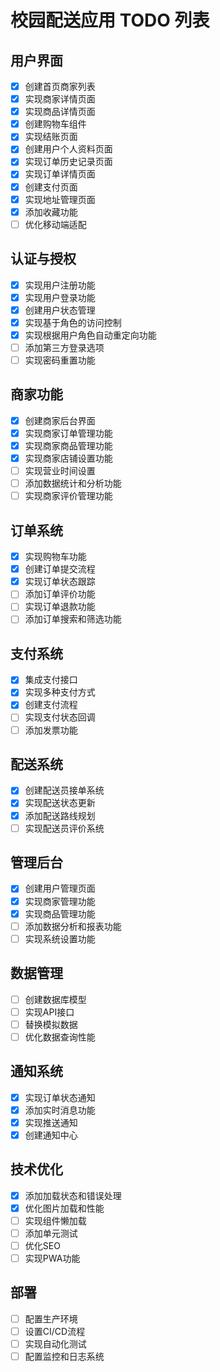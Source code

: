 # 校园配送应用 TODO 列表

## 用户界面
- [x] 创建首页商家列表
- [x] 实现商家详情页面
- [x] 实现商品详情页面
- [x] 创建购物车组件
- [x] 实现结账页面
- [x] 创建用户个人资料页面
- [x] 实现订单历史记录页面
- [x] 实现订单详情页面
- [x] 创建支付页面
- [x] 实现地址管理页面
- [x] 添加收藏功能
- [ ] 优化移动端适配

## 认证与授权
- [x] 实现用户注册功能
- [x] 实现用户登录功能
- [x] 创建用户状态管理
- [x] 实现基于角色的访问控制
- [x] 实现根据用户角色自动重定向功能
- [ ] 添加第三方登录选项
- [ ] 实现密码重置功能

## 商家功能
- [x] 创建商家后台界面
- [x] 实现商家订单管理功能
- [x] 实现商家商品管理功能
- [x] 实现商家店铺设置功能
- [ ] 实现营业时间设置
- [ ] 添加数据统计和分析功能
- [ ] 实现商家评价管理功能

## 订单系统
- [x] 实现购物车功能
- [x] 创建订单提交流程
- [x] 实现订单状态跟踪
- [ ] 添加订单评价功能
- [ ] 实现订单退款功能
- [ ] 添加订单搜索和筛选功能

## 支付系统
- [x] 集成支付接口
- [x] 实现多种支付方式
- [x] 创建支付流程
- [ ] 实现支付状态回调
- [ ] 添加发票功能

## 配送系统
- [x] 创建配送员接单系统
- [x] 实现配送状态更新
- [x] 添加配送路线规划
- [ ] 实现配送员评价系统

## 管理后台
- [x] 创建用户管理页面
- [x] 实现商家管理功能
- [x] 实现商品管理功能
- [ ] 添加数据分析和报表功能
- [ ] 实现系统设置功能

## 数据管理
- [ ] 创建数据库模型
- [ ] 实现API接口
- [ ] 替换模拟数据
- [ ] 优化数据查询性能

## 通知系统
- [x] 实现订单状态通知
- [x] 添加实时消息功能
- [x] 实现推送通知
- [x] 创建通知中心

## 技术优化
- [x] 添加加载状态和错误处理
- [x] 优化图片加载和性能
- [ ] 实现组件懒加载
- [ ] 添加单元测试
- [ ] 优化SEO
- [ ] 实现PWA功能

## 部署
- [ ] 配置生产环境
- [ ] 设置CI/CD流程
- [ ] 实现自动化测试
- [ ] 配置监控和日志系统 